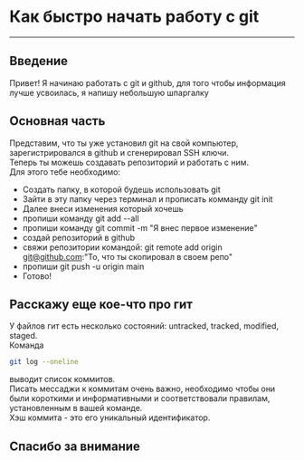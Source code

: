 # Как быстро начать работу с git

---
## Введение
Привет! Я начинаю работать с git и github, для того чтобы информация лучше усвоилась, я напишу небольшую шпаргалку
## Основная часть
Представим, что ты уже установил git на свой компьютер, зарегистрировался в github и сгенерировал SSH ключи.  
Теперь ты можешь создавать репозиторий и работать с ним.  
Для этого тебе необходимо:  
* Создать папку, в которой будешь использовать git
* Зайти в эту папку через терминал и прописать комманду git init
* Далее внеси изменения который хочешь 
* пропиши команду git add --all
* пропиши команду git commit -m "Я внес первое изменение"
* создай репозиторий в github 
* свяжи репозитории командой: git remote add origin git@github.com:"То, что ты скопировал в своем репо"
* пропиши git push -u origin main
* Готово!

## Расскажу еще кое-что про гит
У файлов гит есть несколько состояний: untracked, tracked, modified, staged.  
Команда 
```bash
git log --oneline
```
выводит список коммитов.  
Писать мессаджи к коммитам очень важно, необходимо чтобы они были короткими и информативными и соответствовали правилам, установленным в вашей команде.  
Хэш коммита - это его уникальный идентификатор.  
## Спасибо за внимание

